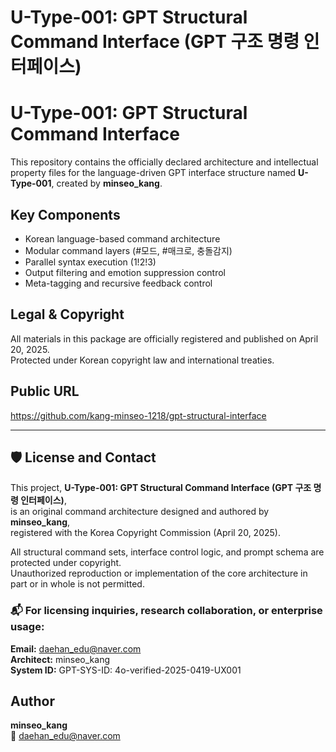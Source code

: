 # U-Type-001: GPT Structural Command Interface (GPT 구조 명령 인터페이스)

# U-Type-001: GPT Structural Command Interface

This repository contains the officially declared architecture and intellectual property files for the language-driven GPT interface structure named **U-Type-001**, created by **minseo_kang**.

## Key Components

- Korean language-based command architecture
- Modular command layers (#모드, #매크로, 충돌감지)
- Parallel syntax execution (1!2!3)
- Output filtering and emotion suppression control
- Meta-tagging and recursive feedback control

## Legal & Copyright

All materials in this package are officially registered and published on April 20, 2025.  
Protected under Korean copyright law and international treaties.

## Public URL

https://github.com/kang-minseo-1218/gpt-structural-interface

---

## 🛡️ License and Contact

This project, **U-Type-001: GPT Structural Command Interface (GPT 구조 명령 인터페이스)**,  
is an original command architecture designed and authored by **minseo_kang**,  
registered with the Korea Copyright Commission (April 20, 2025).

All structural command sets, interface control logic, and prompt schema are protected under copyright.  
Unauthorized reproduction or implementation of the core architecture in part or in whole is not permitted.

### 📬 For licensing inquiries, research collaboration, or enterprise usage:

**Email:** daehan_edu@naver.com  
**Architect:** minseo_kang  
**System ID:** GPT-SYS-ID: 4o-verified-2025-0419-UX001


## Author

**minseo_kang**  
📧 daehan_edu@naver.com
